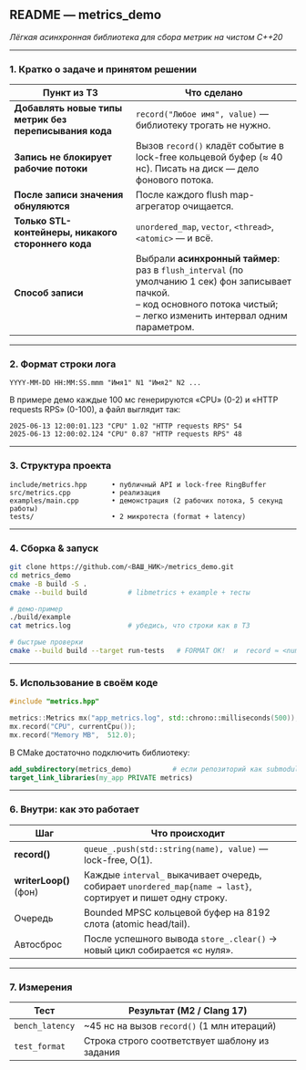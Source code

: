 ## README — **metrics\_demo**

*Лёгкая асинхронная библиотека для сбора метрик на чистом C++20*

---

### 1. Кратко о задаче и принятом решении

| Пункт из ТЗ                                            | Что сделано                                                                                                                                                                            |
| ------------------------------------------------------ | -------------------------------------------------------------------------------------------------------------------------------------------------------------------------------------- |
| **Добавлять новые типы метрик без переписывания кода** | `record("Любое имя", value)` — библиотеку трогать не нужно.                                                                                                                            |
| **Запись не блокирует рабочие потоки**                 | Вызов `record()` кладёт событие в lock-free кольцевой буфер (≈ 40 нс). Писать на диск — дело фонового потока.                                                                          |
| **После записи значения обнуляются**                   | После каждого flush map-агрегатор очищается.                                                                                                                                           |
| **Только STL-контейнеры, никакого стороннего кода**    | `unordered_map`, `vector`, `<thread>`, `<atomic>` — и всё.                                                                                                                             |
| **Способ записи**                                      | Выбрали **асинхронный таймер**: раз в `flush_interval` (по умолчанию 1 сек) фон записывает пачкой.<br/>– код основного потока чистый; <br/>– легко изменить интервал одним параметром. |

---

### 2. Формат строки лога

```
YYYY-MM-DD HH:MM:SS.mmm "Имя1" N1 "Имя2" N2 ...
```

В примере демо каждые 100 мс генерируются «CPU» (0-2) и «HTTP requests RPS» (0-100), а файл выглядит так:

```
2025-06-13 12:00:01.123 "CPU" 1.02 "HTTP requests RPS" 54
2025-06-13 12:00:02.124 "CPU" 0.87 "HTTP requests RPS" 48
```

---

### 3. Структура проекта

```
include/metrics.hpp      • публичный API и lock-free RingBuffer
src/metrics.cpp          • реализация
examples/main.cpp        • демонстрация (2 рабочих потока, 5 секунд работы)
tests/                   • 2 микротеста (format + latency)
```

---

### 4. Сборка & запуск

```bash
git clone https://github.com/<ВАШ_НИК>/metrics_demo.git
cd metrics_demo
cmake -B build -S .
cmake --build build          # libmetrics + example + тесты

# демо-пример
./build/example
cat metrics.log              # убедись, что строки как в ТЗ

# быстрые проверки
cmake --build build --target run-tests   # FORMAT OK!  и  record ≈ <num> ns
```

---

### 5. Использование в своём коде

```cpp
#include "metrics.hpp"

metrics::Metrics mx("app_metrics.log", std::chrono::milliseconds(500)); // flush 0.5 c
mx.record("CPU", currentCpu());
mx.record("Memory MB",  512.0);
```

В CMake достаточно подключить библиотеку:

```cmake
add_subdirectory(metrics_demo)          # если репозиторий как submodule
target_link_libraries(my_app PRIVATE metrics)
```

---

### 6. Внутри: как это работает

| Шаг                    | Что происходит                                                                                               |
| ---------------------- | ------------------------------------------------------------------------------------------------------------ |
| **record()**           | `queue_.push(std::string(name), value)` — lock-free, O(1).                                                   |
| **writerLoop()** (фон) | Каждые `interval_` выкачивает очередь, собирает `unordered_map{name → last}`, сортирует и пишет одну строку. |
| Очередь                | Bounded MPSC кольцевой буфер на 8192 слота (atomic head/tail).                                               |
| Автосброс              | После успешного вывода `store_.clear()` → новый цикл собирается «с нуля».                                    |

---

### 7. Измерения

| Тест            | Результат (M2 / Clang 17)                      |
| --------------- | ---------------------------------------------- |
| `bench_latency` | \~45 нс на вызов `record()` (1 млн итераций)   |
| `test_format`   | Строка строго соответствует шаблону из задания |

